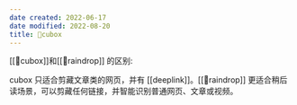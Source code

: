 ```yaml
---
date created: 2022-06-17
date modified: 2022-08-20
title: 🤖cubox
---
```


[[🤖cubox]]和[[🤖raindrop]] 的区别:

cubox 只适合剪藏文章类的网页，并有 [[deeplink]]。[[🤖raindrop]] 更适合稍后读场景，可以剪藏任何链接，并智能识别普通网页、文章或视频。
